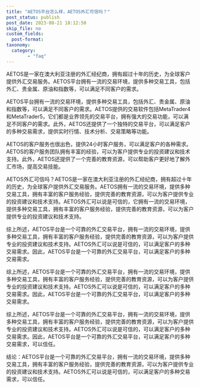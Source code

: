 ```yaml
---
title: "AETOS平台怎么样，AETOS外汇可信吗？"
post_status: publish
post_date: 2023-08-21 18:12:50
skip_file: no
custom_fields: 
  post-format: 
taxonomy:
  category:
        - "faq"
---
```


AETOS是一家在澳大利亚注册的外汇经纪商，拥有超过十年的历史，为全球客户提供外汇交易服务。AETOS平台拥有一流的交易环境，提供多种交易工具，包括外汇、贵金属、原油和指数等，可以满足不同客户的需求。

AETOS平台拥有一流的交易环境，提供多种交易工具，包括外汇、贵金属、原油和指数等，可以满足不同客户的需求。AETOS提供的交易软件包括MetaTrader4和MetaTrader5，它们都是业界领先的交易平台，拥有强大的交易功能，可以满足不同客户的需求。此外，AETOS还提供了一个独特的交易平台，可以满足客户的多种交易需求，提供实时行情、技术分析、交易策略等功能。

AETOS的客户服务也很出色，提供24小时客户服务，可以满足客户的各种需求。AETOS的客户服务团队拥有丰富的经验，可以为客户提供专业的投资建议和技术支持。此外，AETOS还提供了一个完善的教育资源，可以帮助客户更好地了解外汇市场，提高交易技能。

AETOS外汇可信吗？AETOS是一家在澳大利亚注册的外汇经纪商，拥有超过十年的历史，为全球客户提供外汇交易服务。AETOS拥有一流的交易环境，提供多种交易工具，拥有丰富的客户服务经验，提供完善的教育资源，可以为客户提供专业的投资建议和技术支持。AETOS外汇可以说是可信的，它拥有一流的交易环境，提供多种交易工具，拥有丰富的客户服务经验，提供完善的教育资源，可以为客户提供专业的投资建议和技术支持。

综上所述，AETOS平台是一个可靠的外汇交易平台，拥有一流的交易环境，提供多种交易工具，拥有丰富的客户服务经验，提供完善的教育资源，可以为客户提供专业的投资建议和技术支持。AETOS外汇可以说是可信的，可以满足客户的多种交易需求。因此，AETOS平台是一个可靠的外汇交易平台，可以满足客户的多种交易需求。

综上所述，AETOS平台是一个可靠的外汇交易平台，拥有一流的交易环境，提供多种交易工具，拥有丰富的客户服务经验，提供完善的教育资源，可以为客户提供专业的投资建议和技术支持。AETOS外汇可以说是可信的，可以满足客户的多种交易需求。因此，AETOS平台是一个可靠的外汇交易平台，可以满足客户的多种交易需求。

综上所述，AETOS平台是一个可靠的外汇交易平台，拥有一流的交易环境，提供多种交易工具，拥有丰富的客户服务经验，提供完善的教育资源，可以为客户提供专业的投资建议和技术支持。AETOS外汇可以说是可信的，可以满足客户的多种交易需求。因此，AETOS平台是一个可靠的外汇交易平台，可以满足客户的多种交易需求，可以信任。

结论：AETOS平台是一个可靠的外汇交易平台，拥有一流的交易环境，提供多种交易工具，拥有丰富的客户服务经验，提供完善的教育资源，可以为客户提供专业的投资建议和技术支持。AETOS外汇可以说是可信的，可以满足客户的多种交易需求，可以信任。
